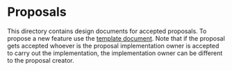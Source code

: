 # Proposals

This directory contains design documents for accepted proposals. To propose a new feature use the [template document][template]. Note that if the proposal gets accepted whoever is the proposal implementation owner is accepted to carry out the implementation, the implementation owner can be different to the proposal creator.

[template]: ./TEMPLATE.md
